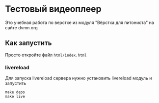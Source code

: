 # Тестовый видеоплеер

Это учебная работа по верстке из модуля "Вёрстка для питониста" на сайте dvmn.org

## Как запустить

Просто откройте файл `html/index.html`


### livereload
Для запуска livereload сервера нужно установить livereload модуль и запустить
```shell script
make deps
make live
```
